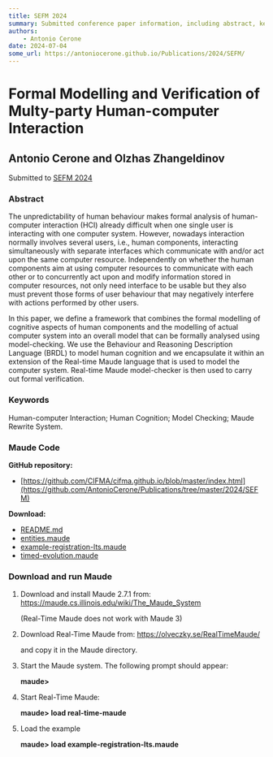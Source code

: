 ```yaml
---
title: SEFM 2024
summary: Submitted conference paper information, including abstract, keywords and links to the code.
authors:
    - Antonio Cerone
date: 2024-07-04
some_url: https://antoniocerone.github.io/Publications/2024/SEFM/
---
```

# Formal Modelling and Verification of Multy-party Human-computer Interaction
## Antonio Cerone and Olzhas Zhangeldinov
Submitted to [SEFM 2024](https://sefm-conference.github.io/2024/)
### Abstract
The unpredictability of human behaviour makes formal analysis of human-computer interaction (HCI)
already difficult when one single user is interacting with one computer system.
However, nowadays interaction normally involves several users, i.e., human components, interacting
simultaneously with separate interfaces which communicate with and/or act upon the same computer resource.
Independently on whether the human components aim at using computer resources to communicate with each
other or to concurrently act upon and modify information stored in  computer resources, not only need
interface to be usable but they also must prevent those forms of user behaviour that may negatively
interfere with actions performed by other users.

In this paper, we define a framework that combines the formal modelling of cognitive aspects of human
components and the modelling of actual computer system into an overall model that can be formally analysed
using model-checking.
We use the Behaviour and Reasoning Description Language (BRDL) to model human cognition and we encapsulate
it within an extension of the Real-time Maude language that is used to model the computer system.
Real-time Maude model-checker is then used to carry out formal verification.
### Keywords
Human-computer Interaction; Human Cognition; Model Checking; Maude Rewrite System.
### Maude Code
**GitHub repository:**
* [https://github.com/CIFMA/cifma.github.io/blob/master/index.html](https://github.com/AntonioCerone/Publications/tree/master/2024/SEFM)

**Download:**
* [README.md](README.md)
* [entities.maude](entities.maude)
* [example-registration-lts.maude](example-registration-lts.maude)
* [timed-evolution.maude](timed-evolution.maude)

### Download and run Maude

1. Download and install Maude 2.7.1 from: https://maude.cs.illinois.edu/wiki/The_Maude_System

   (Real-Time Maude does not work with Maude 3)

2. Download Real-Time Maude from: https://olveczky.se/RealTimeMaude/

   and copy it in the Maude directory.

3. Start the Maude system. The following prompt should appear:

   **maude>**
4. Start Real-Time Maude:
   
   **maude> load real-time-maude**
   
5. Load the example

   **maude> load example-registration-lts.maude**
